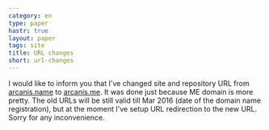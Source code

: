 ```yaml
---
category: en
type: paper
hastr: true
layout: paper
tags: site
title: URL changes
short: url-changes
---
```

I would like to inform you that I've changed site and repository URL from
[arcanis.name](//arcanis.name) to [arcanis.me](//arcanis.me). It was done just
because ME domain is more pretty. The old URLs will be still valid till Mar 2016
(date of the domain name registration), but at the moment I've setup URL
redirection to the new URL. Sorry for any inconvenience.
